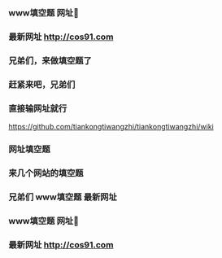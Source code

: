 ### www填空题 网址👋
### 最新网址 http://cos91.com

### 兄弟们，来做填空题了
### 赶紧来吧，兄弟们
### 直接输网址就行
https://github.com/tiankongtiwangzhi/tiankongtiwangzhi/wiki
### 网址填空题
### 来几个网站的填空题
### 兄弟们 www填空题 最新网址

### www填空题 网址👋
### 最新网址 http://cos91.com
